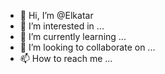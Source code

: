 - 👋 Hi, I’m @Elkatar
- 👀 I’m interested in ...
- 🌱 I’m currently learning ...
- 💞️ I’m looking to collaborate on ...
- 📫 How to reach me ...

<!---
Elkatar/Elkatar is a ✨ special ✨ repository because its `README.md` (this file) appears on your GitHub profile.
You can click the Preview link to take a look at your changes.
--->
